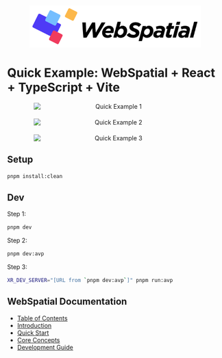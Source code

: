 <div align="center">
  <img src="assets/logo.png" alt="WebSpatial Logo" width="400"/>
</div>

# Quick Example: WebSpatial + React + TypeScript + Vite

<div align="center" style="width: 100%; max-width: 1200px; display: flex; flex-wrap: wrap; justify-content: center; gap: 20px;">
  <img src="assets/quick-example-1.png" alt="Quick Example 1" style="max-width: 100%; width: 380px; height: auto;"/>
  <img src="assets/quick-example-2.png" alt="Quick Example 2" style="max-width: 100%; width: 380px; height: auto;"/>
  <img src="assets/quick-example-3.png" alt="Quick Example 3" style="max-width: 100%; width: 380px; height: auto;"/>
</div>

## Setup

```bash
pnpm install:clean
```

## Dev

Step 1:

```bash
pnpm dev
```

Step 2:

```bash
pnpm dev:avp
```

Step 3:

```bash
XR_DEV_SERVER="[URL from `pnpm dev:avp`]" pnpm run:avp
```

## WebSpatial Documentation

- [Table of Contents](https://github.com/webspatial/webspatial-sdk/blob/main/docs/en/README.md)
- [Introduction](https://github.com/webspatial/webspatial-sdk/blob/main/docs/en/introduction/README.md)
- [Quick Start](https://github.com/webspatial/webspatial-sdk/blob/main/docs/en/quick-start/README.md)
- [Core Concepts](https://github.com/webspatial/webspatial-sdk/blob/main/docs/en/core-concepts/README.md)
- [Development Guide](https://github.com/webspatial/webspatial-sdk/blob/main/docs/en/development-guide/README.md)
